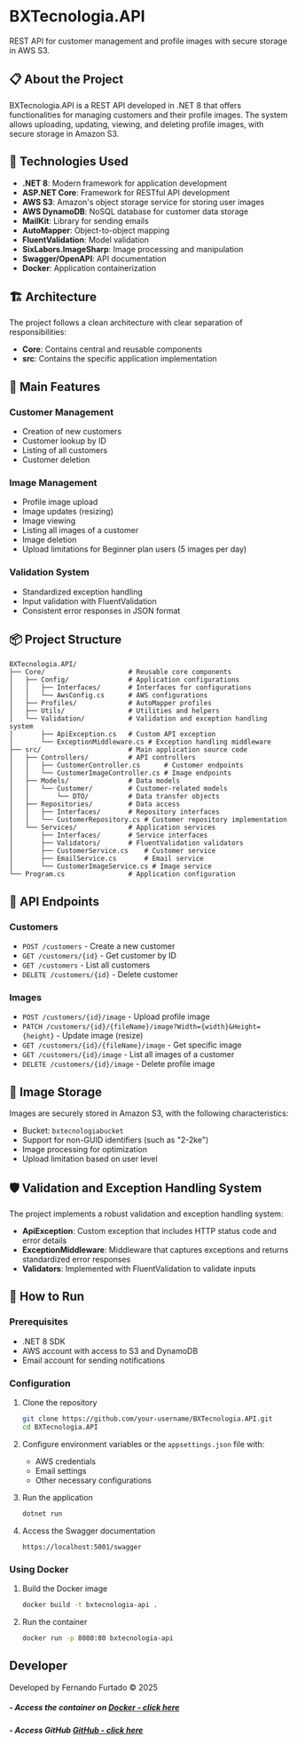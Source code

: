 # BXTecnologia.API

REST API for customer management and profile images with secure storage in AWS S3.

## 📋 About the Project

BXTecnologia.API is a REST API developed in .NET 8 that offers functionalities for managing customers and their profile images. The system allows uploading, updating, viewing, and deleting profile images, with secure storage in Amazon S3.

## 🚀 Technologies Used

- **.NET 8**: Modern framework for application development
- **ASP.NET Core**: Framework for RESTful API development
- **AWS S3**: Amazon's object storage service for storing user images
- **AWS DynamoDB**: NoSQL database for customer data storage
- **MailKit**: Library for sending emails
- **AutoMapper**: Object-to-object mapping
- **FluentValidation**: Model validation
- **SixLabors.ImageSharp**: Image processing and manipulation
- **Swagger/OpenAPI**: API documentation
- **Docker**: Application containerization

## 🏗️ Architecture

The project follows a clean architecture with clear separation of responsibilities:

- **Core**: Contains central and reusable components
- **src**: Contains the specific application implementation

## 🔧 Main Features

### Customer Management
- Creation of new customers
- Customer lookup by ID
- Listing of all customers
- Customer deletion

### Image Management
- Profile image upload
- Image updates (resizing)
- Image viewing
- Listing all images of a customer
- Image deletion
- Upload limitations for Beginner plan users (5 images per day)

### Validation System
- Standardized exception handling
- Input validation with FluentValidation
- Consistent error responses in JSON format

## 📦 Project Structure

```
BXTecnologia.API/
├── Core/                     # Reusable core components
│   ├── Config/               # Application configurations
│   │   ├── Interfaces/       # Interfaces for configurations
│   │   └── AwsConfig.cs      # AWS configurations
│   ├── Profiles/             # AutoMapper profiles
│   ├── Utils/                # Utilities and helpers
│   └── Validation/           # Validation and exception handling system
│       ├── ApiException.cs   # Custom API exception
│       └── ExceptionMiddleware.cs # Exception handling middleware
├── src/                      # Main application source code
│   ├── Controllers/          # API controllers
│   │   ├── CustomerController.cs      # Customer endpoints
│   │   └── CustomerImageController.cs # Image endpoints
│   ├── Models/               # Data models
│   │   └── Customer/         # Customer-related models
│   │       └── DTO/          # Data transfer objects
│   ├── Repositories/         # Data access
│   │   ├── Interfaces/       # Repository interfaces
│   │   └── CustomerRepository.cs # Customer repository implementation
│   └── Services/             # Application services
│       ├── Interfaces/       # Service interfaces
│       ├── Validators/       # FluentValidation validators
│       ├── CustomerService.cs    # Customer service
│       ├── EmailService.cs       # Email service
│       └── CustomerImageService.cs # Image service
└── Program.cs                # Application configuration
```

## 📝 API Endpoints

### Customers

- `POST /customers` - Create a new customer
- `GET /customers/{id}` - Get customer by ID
- `GET /customers` - List all customers
- `DELETE /customers/{id}` - Delete customer

### Images

- `POST /customers/{id}/image` - Upload profile image
- `PATCH /customers/{id}/{fileName}/image?Width={width}&Height={height}` - Update image (resize)
- `GET /customers/{id}/{fileName}/image` - Get specific image
- `GET /customers/{id}/image` - List all images of a customer
- `DELETE /customers/{id}/image` - Delete profile image

## 🔐 Image Storage

Images are securely stored in Amazon S3, with the following characteristics:

- Bucket: `bxtecnologiabucket`
- Support for non-GUID identifiers (such as "2-2ke")
- Image processing for optimization
- Upload limitation based on user level

## 🛡️ Validation and Exception Handling System

The project implements a robust validation and exception handling system:

- **ApiException**: Custom exception that includes HTTP status code and error details
- **ExceptionMiddleware**: Middleware that captures exceptions and returns standardized error responses
- **Validators**: Implemented with FluentValidation to validate inputs

## 🚀 How to Run

### Prerequisites

- .NET 8 SDK
- AWS account with access to S3 and DynamoDB
- Email account for sending notifications

### Configuration

1. Clone the repository
   ```bash
   git clone https://github.com/your-username/BXTecnologia.API.git
   cd BXTecnologia.API
   ```

2. Configure environment variables or the `appsettings.json` file with:
   - AWS credentials
   - Email settings
   - Other necessary configurations

3. Run the application
   ```bash
   dotnet run
   ```

4. Access the Swagger documentation
   ```
   https://localhost:5001/swagger
   ```

### Using Docker

1. Build the Docker image
   ```bash
   docker build -t bxtecnologia-api .
   ```

2. Run the container
   ```bash
   docker run -p 8080:80 bxtecnologia-api
   ```
   
## Developer

Developed by Fernando Furtado © 2025

##### - Access the container on [Docker - click here](https://hub.docker.com/r/furtadofernando/bxtecnologia-api)
##### - Access GitHub [GitHub - click here](https://github.com/Fernando-EngComputacao/bxtecnologia-api)